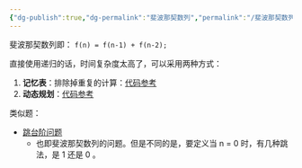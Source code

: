 ```yaml
---
{"dg-publish":true,"dg-permalink":"斐波那契数列","permalink":"/斐波那契数列/","title":"斐波那契数列","tags":["动态规划"]}
---
```



斐波那契数列即： `f(n) = f(n-1) + f(n-2);`

直接使用递归的话，时间复杂度太高了，可以采用两种方式：
1. **记忆表**：排除掉重复的计算：[代码参考](https://leetcode-cn.com/submissions/detail/277770413/)
2. **动态规划**：[代码参考](https://leetcode-cn.com/submissions/detail/277774492/)

类似题：
- [跳台阶问题](https://leetcode-cn.com/problems/qing-wa-tiao-tai-jie-wen-ti-lcof/)
	- 也即斐波那契数列的问题。但是不同的是，要定义当 n = 0 时，有几种跳法，是 1 还是 0 。